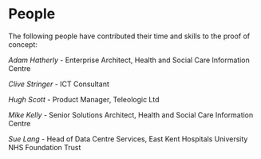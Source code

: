 # People
The following people have contributed their time and skills to the proof of concept:

*Adam Hatherly* - Enterprise Architect, Health and Social Care Information Centre

*Clive Stringer* - ICT Consultant

*Hugh Scott* - Product Manager, Teleologic Ltd

*Mike Kelly* - Senior Solutions Architect, Health and Social Care Information Centre

*Sue Lang* - Head of Data Centre Services, East Kent Hospitals University NHS Foundation Trust



